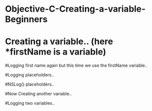 # Objective-C-Creating-a-variable-Beginners


# Creating a variable.. (here *firstName is a variable)


#Logging first name again but this time we use the firstName variable..


#Logging placeholders..


#NSLog() placeholders..


#Now Creating another variable..


#Logging two variables..
